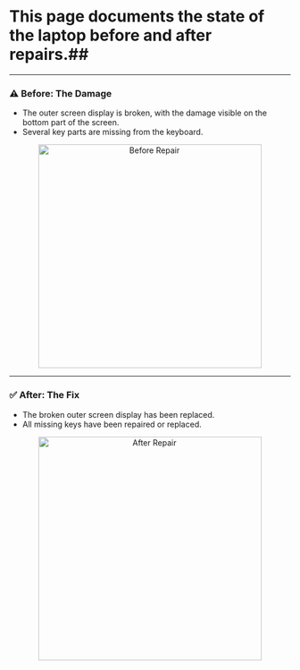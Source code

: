 # This page documents the state of the laptop before and after repairs.##

---

### ⚠️ Before: The Damage

* The outer screen display is broken, with the damage visible on the bottom part of the screen.
* Several key parts are missing from the keyboard.

<p align="center">
  <img src="[URL_TO_YOUR_BEFORE_IMAGE]" alt="Before Repair" width="400"/>
</p>

---

### ✅ After: The Fix

* The broken outer screen display has been replaced.
* All missing keys have been repaired or replaced.

<p align="center">
  <img src="[URL_TO_YOUR_AFTER_IMAGE]" alt="After Repair" width="400"/>
</p>
